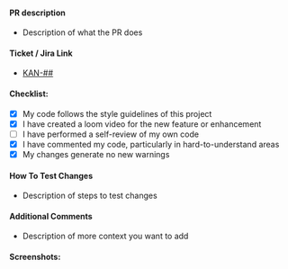 #### PR description

- Description of what the PR does

#### Ticket / Jira Link

- [KAN-##](https://task-force-pro-dccs.atlassian.net/jira/software/projects/KAN/boards/1?assignee=712020%3Ab9bb79c7-4352-4d17-9af2-5c36278b1670&selectedIssue=KAN-)

#### Checklist:

- [x] My code follows the style guidelines of this project
- [x] I have created a loom video for the new feature or enhancement
- [ ] I have performed a self-review of my own code
- [x] I have commented my code, particularly in hard-to-understand areas
- [x] My changes generate no new warnings

#### How To Test Changes

- Description of steps to test changes

#### Additional Comments

- Description of more context you want to add

#### Screenshots:
